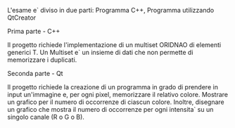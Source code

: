 L'esame e` diviso in due parti: Programma C++, Programma utilizzando QtCreator


Prima parte - C++

Il progetto richiede l'implementazione di un multiset ORIDNAO di elementi generici T. Un Multiset e` un insieme di dati che non permette di memorizzare i duplicati. 


Seconda parte - Qt

Il progetto richiede la creazione di un programma in grado di prendere in input un'immagine e, per ogni pixel, memorizzare il relativo colore. Mostrare un grafico per il numero di occorrenze di ciascun colore. 
Inoltre, disegnare un grafico che mostra il numero di occorrenze per ogni intensita` su un singolo canale (R o G o B).
